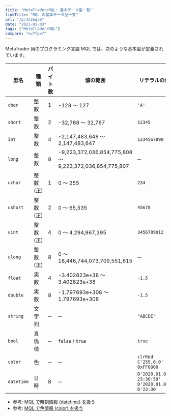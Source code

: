```yaml
---
title: "MetaTrader/MQL: 基本データ型一覧"
linkTitle: "MQL の基本データ型一覧"
url: "/p/3n2eq3e"
date: "2021-01-03"
tags: ["MetaTrader/MQL"]
compare: "ev7fpx7"
---
```


MetaTrader 用のプログラミング言語 MQL では、次のような基本型が定義されています。

| 型名 | 種類 | バイト数 | 値の範囲 | リテラルの例 |
| ---- | ---- | ---- | ---- | ---- |
| `char` | 整数 | 1 | -128 〜 127 | `'A'` |
| `short` | 整数 | 2 | -32,768 〜 32,767 | `12345` |
| `int` | 整数 | 4 | -2,147,483,648 〜 2,147,483,647 | `1234567890` |
| `long` | 整数 | 8 | -9,223,372,036,854,775,808<br>〜 9,223,372,036,854,775,807 | ─ |
| `uchar` | 整数(正) | 1 | 0 〜 255 | `234` |
| `ushort` | 整数(正) | 2 | 0 〜 65,535 | `45678` |
| `uint` | 整数(正) | 4 | 0 〜 4,294,967,295 | `3456789012` |
| `ulong` | 整数(正) | 8 | 0 〜 18,446,744,073,709,551,615 | ─ |
| `float` | 実数 | 4 | -3.402823e+38 〜 3.402823e+38 | `-1.5` |
| `double` | 実数 | 8 | -1.797693e+308 〜 1.797693e+308 | `-1.5` |
| `string` | 文字列 | ─ | ─ | `"ABCDE"` |
| `bool` | 真偽値 | ─ | `false` / `true` | `true` |
| `color` | 色 | ─ | ─ | `clrRed`<br>`C'255,0,0'`<br>`0xFF0000` |
| `datetime` | 日時 | 8 | ─ | `D'2020.01.01 23:30:50'`<br>`D'2020.01.01'`<br>`D'23:30'` |

- 参考: [MQL で時刻情報 (datetime) を扱う](/p/mfee8vj/)
- 参考: [MQL で色情報 (color) を扱う](/p/rn6kw8j/)

